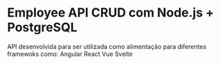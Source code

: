 # Employee API CRUD com Node.js + PostgreSQL
API desenvolvida para ser utilizada como alimentação para diferentes framewoks como:
Angular
React
Vue
Svelte

 
